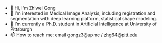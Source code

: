 - 👋 Hi, I’m Zhiwei Gong
- 👀 I’m interested in Medical Image Analysis, including registration and segmentation with deep learning platform, statistical shape modeling.
- 🌱 I’m currently a Ph.D. student in Artificial Intelligence at University of Pittsburgh
- 📫 How to reach me: email gongz3@upmc / zhg64@pitt.edu

<!---
zhiweigong75/zhiweigong75 is a ✨ special ✨ repository because its `README.md` (this file) appears on your GitHub profile.
You can click the Preview link to take a look at your changes.
--->
